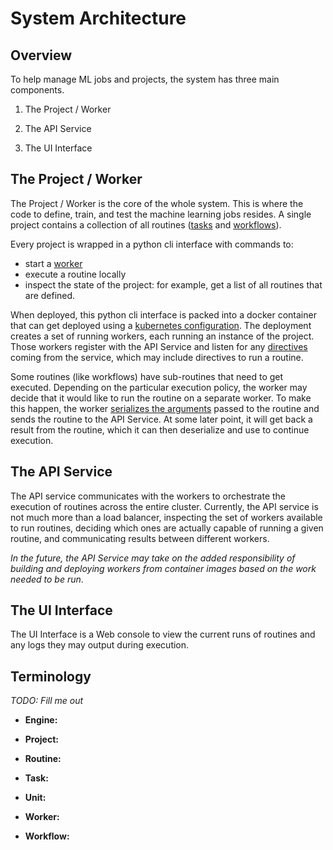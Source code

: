# System Architecture

## Overview

To help manage ML jobs and projects, the system has three main components.

1. The Project / Worker

2. The API Service

3. The UI Interface

## The Project / Worker

The Project / Worker is the core of the whole system. This is where the
code to define, train, and test the machine learning jobs resides. A single
project contains a collection of all routines ([tasks](./Task.md) and
[workflows](./Workflow.md)).

Every project is wrapped in a python cli interface with commands to:

- start a [worker](./Worker.md)
- execute a routine locally
- inspect the state of the project: for example, get a list of all routines
  that are defined.

When deployed, this python cli interface is packed into a docker container
that can get deployed using a [kubernetes configuration](./Kubernetes.md).
The deployment creates a set of running workers, each running an instance
of the project. Those workers register with the API Service and listen for
any [directives](./Worker-Directive.md) coming from the service, which may
include directives to run a routine.

Some routines (like workflows) have sub-routines that need to get executed.
Depending on the particular execution policy, the worker may decide that
it would like to run the routine on a separate worker. To make this happen,
the worker [serializes the arguments](./Argument-Serialization.md) passed
to the routine and sends the routine to the API Service. At some later point,
it will get back a result from the routine, which it can then deserialize
and use to continue execution.

## The API Service

The API service communicates with the workers to orchestrate the execution
of routines across the entire cluster. Currently, the API service is not
much more than a load balancer, inspecting the set of workers available to run
routines, deciding which ones are actually capable of running a given routine,
and communicating results between different workers.

_In the future, the API Service may take on the added responsibility of
building and deploying workers from container images based on the work needed
to be run_.

## The UI Interface

The UI Interface is a Web console to view the current runs of routines and any
logs they may output during execution.

## Terminology

_TODO: Fill me out_

- **Engine:**

- **Project:**

- **Routine:**

- **Task:**

- **Unit:**

- **Worker:**

- **Workflow:**
